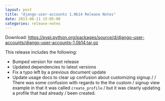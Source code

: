 ```yaml
---
layout: post
title: "django-user-accounts 1.0b14 Release Notes"
date: 2013-06-11 15:05:00
categories: release-notes
---
```


Download: <https://pypi.python.org/packages/source/d/django-user-accounts/django-user-accounts-1.0b14.tar.gz>

This release includes the following:

* Bumped version for next release
* Updated dependencies to latest versions
* Fix a typo left by a previous document update
* Update usage docs to clear up confusion about customizing signup /  / There was some confusion with regards to the the custom / signup view example in that it was called `create_profile` / but it was clearly updating a profile that had already / been created.
